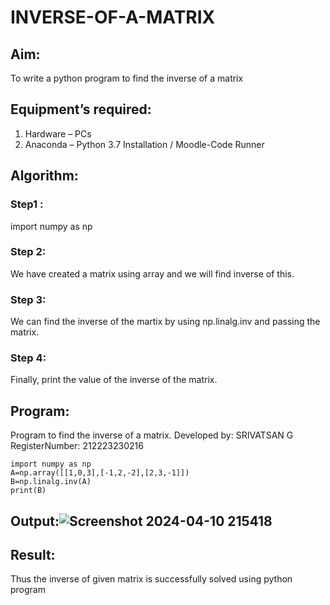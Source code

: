 # INVERSE-OF-A-MATRIX
## Aim:
To write a python program to find the inverse of a matrix
## Equipment’s required:
1. 	Hardware – PCs
2. 	Anaconda – Python 3.7 Installation / Moodle-Code Runner
## Algorithm:
### Step1 : 
import numpy as np
### Step 2:
We have created a matrix using array and we will find inverse of this.
### Step 3: 
We can find the inverse of the martix by using np.linalg.inv and passing the matrix.
### Step 4: 
Finally, print the value of the inverse of the matrix.
## Program:
Program to find the inverse of a matrix.
Developed by: SRIVATSAN G
RegisterNumber: 212223230216
```
import numpy as np
A=np.array([[1,0,3],[-1,2,-2],[2,3,-1]])
B=np.linalg.inv(A)
print(B)
```
## Output:![Screenshot 2024-04-10 215418](https://github.com/vatsan143/INVERSE-OF-A-MATRIX/assets/147368204/18bae4db-ccbf-45b5-b34b-8609af963a58)

## Result:
Thus the inverse of given matrix is successfully solved using python program

